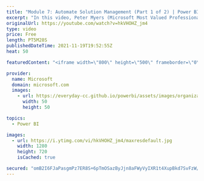 ```yaml
---
title: "Module 7: Automate Solution Management (Part 1 of 2) | Power BI Developer in a Day"
excerpt: "In this video, Peter Myers (Microsoft Most Valued Professional, and course developer) and Amit Shuster (Product manager) describe how to automate solution management using the Microsoft Graph API, Power BI API, and Azure Resource Management (ARM) API. It is video 18 of 21.  The Power BI Developer in"
originalUrl: https://youtube.com/watch?v=hkVHOHZ_jm4
type: video
price: Free
length: PT5M28S
publishedDateTime: 2021-11-19T19:52:55Z
heat: 50

featuredContent: "<iframe width=\"800\" height=\"500\" frameborder=\"0\" src=\"https://www.youtube.com/embed/hkVHOHZ_jm4\" allow=\"accelerometer; autoplay; encrypted-media; gyroscope; picture-in-picture\" allowfullscreen></iframe>"

provider:
  name: Microsoft
  domain: microsoft.com
  images:
    - url: https://everyday-cc.github.io/powerbi/assets/images/organizations/microsoft.com-50x50.jpg
      width: 50
      height: 50

topics:
  - Power BI

images:
  - url: https://i.ytimg.com/vi/hkVHOHZ_jm4/maxresdefault.jpg
    width: 1280
    height: 720
    isCached: true

secured: "omB2I6FJaPasgmPz7ER8S+6pTmOSazByJjn8aFWyVyIXR1t4XupBkd7SvFzW/ZDR3tDRbjA6CWtgtpgVX9EqAaVdkMPw4ykrMZl+tVS9n/5hj4/eExpw5JSHHNl0vFIDJJDgtOhaVzzGkCOQjwiAPJU0G1t9DnLvt8xl8ZqFlGE2wv4//TJBDWbtcYfZZUkiaVujZ2q5SzWFgsojhE6zWlf0Fz+LluY3L9hITraHAIQDhBIkD/DBbk0YXZ1up2eFNA4QCmGaczV1iStL+JGUVZZ/raw1mbzr0mRngHfqcWRxaintpBz/rxbQ2NjupXcAy0B/AUg0+tg8aJVu0NVUucZOFEbKP32C4QinktWyCjkrOkcmOpZzGZYW9FFokSo2n76wqasZAZWRoy0NvgKe+TCy3WeyKIEsdERnthpvpY0=;mTzFYJxDaOBf40KItXGqcw=="
---
```


